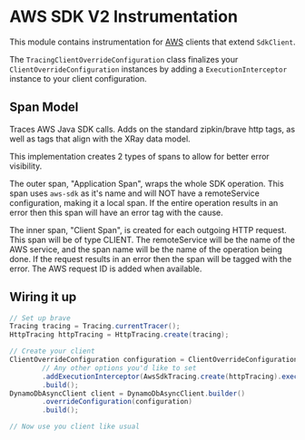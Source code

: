 # AWS SDK V2 Instrumentation

This module contains instrumentation for [AWS](https://github.com/aws/aws-sdk-java-v2) clients that
extend `SdkClient`.

The `TracingClientOverrideConfiguration` class finalizes your `ClientOverrideConfiguration`
instances by adding a `ExecutionInterceptor` instance to your client configuration.

## Span Model

Traces AWS Java SDK calls. Adds on the standard zipkin/brave http tags, as well as tags that align
with the XRay data model.

This implementation creates 2 types of spans to allow for better error visibility.

The outer span, "Application Span", wraps the whole SDK operation. This span uses `aws-sdk` as it's
name and will NOT have a remoteService configuration, making it a local span. If the entire
operation results in an error then this span will have an error tag with the cause.

The inner span, "Client Span", is created for each outgoing HTTP request. This span will be of type
CLIENT. The remoteService will be the name of the AWS service, and the span name will be the name of
the operation being done. If the request results in an error then the span will be tagged with the
error. The AWS request ID is added when available.

## Wiring it up

```java
// Set up brave
Tracing tracing = Tracing.currentTracer();
HttpTracing httpTracing = HttpTracing.create(tracing);

// Create your client
ClientOverrideConfiguration configuration = ClientOverrideConfiguration.builder()
        // Any other options you'd like to set
        .addExecutionInterceptor(AwsSdkTracing.create(httpTracing).executionInterceptor())
        .build();
DynamoDbAsyncClient client = DynamoDbAsyncClient.builder()
        .overrideConfiguration(configuration)
        .build();

// Now use you client like usual
```
